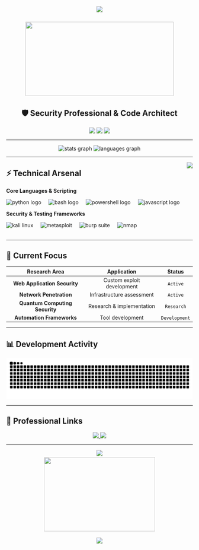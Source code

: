 <h1 align="center">
  <img src="https://readme-typing-svg.herokuapp.com/?font=Fira+Code&size=30&color=58A6FF&center=true&vCenter=true&width=1000&height=60&lines=Cybersecurity+Researcher;Penetration+Testing+Specialist;Building+Security+Solutions" />
</h1>

<div align="center">
  <img src="https://media3.giphy.com/media/v1.Y2lkPTc5MGI3NjExaWtxbG53Nm90NGllanp1aW4zeDB4ZWMxN3QyaDIyN243dXB5ZnN3biZlcD12MV9pbnRlcm5hbF9naWZfYnlfaWQmY3Q9Zw/11Dy2WsAKdmaPu/giphy.gif" width="400" height="200" />
</div>

<h2 align="center">🛡️ Security Professional & Code Architect</h2>

<p align="center">
  <img src="https://img.shields.io/badge/Focus-Offensive%20Security-blue?style=flat-square" />
  <img src="https://img.shields.io/badge/Specialty-Penetration%20Testing-green?style=flat-square" />
  <img src="https://img.shields.io/badge/Approach-Code%20Driven-purple?style=flat-square" />
</p>

---

<div align="center">
  <img src="https://github-readme-stats.vercel.app/api?username=godly-raam&hide_title=false&hide_rank=false&show_icons=true&include_all_commits=true&count_private=true&disable_animations=false&theme=tokyonight&locale=en&hide_border=true" height="150" alt="stats graph" />
  <img src="https://github-readme-stats.vercel.app/api/top-langs?username=godly-raam&locale=en&hide_title=false&layout=compact&card_width=320&langs_count=6&theme=tokyonight&hide_border=true" height="150" alt="languages graph" />
</div>

---

<img align="right" height="180" src="https://media.tenor.com/NOYF3f82b_gAAAAC/programmer.gif" />

## ⚡ Technical Arsenal

**Core Languages & Scripting**
<div align="left">
  <img src="https://cdn.jsdelivr.net/gh/devicons/devicon/icons/python/python-original.svg" height="35" alt="python logo" title="Python" />
  <img width="12" />
  <img src="https://www.vectorlogo.zone/logos/gnu_bash/gnu_bash-icon.svg" height="35" alt="bash logo" title="Bash" />
  <img width="12" />
  <img src="https://raw.githubusercontent.com/PowerShell/PowerShell/master/assets/ps_black_64.svg" height="35" alt="powershell logo" title="PowerShell" />
  <img width="12" />
  <img src="https://cdn.jsdelivr.net/gh/devicons/devicon/icons/javascript/javascript-original.svg" height="35" alt="javascript logo" title="JavaScript" />
</div>

**Security & Testing Frameworks**
<div align="left">
  <img src="https://www.kali.org/images/kali-dragon-icon.svg" height="35" alt="kali linux" title="Kali Linux" />
  <img width="12" />
  <img src="https://github.com/rapid7/metasploit-framework/raw/master/documentation/logos/metasploit_logo.png" height="35" alt="metasploit" title="Metasploit Framework" />
  <img width="12" />
  <img src="https://portswigger.net/content/images/logos/burp-suite-professional.svg" height="35" alt="burp suite" title="Burp Suite" />
  <img width="12" />
  <img src="https://nmap.org/images/nmap-logo-256x256.png" height="35" alt="nmap" title="Network Mapper" />
</div>

<br clear="both">

---

## 🎯 Current Focus

<div align="center">

| **Research Area** | **Application** | **Status** |
|:-----------------:|:---------------:|:----------:|
| **Web Application Security** | Custom exploit development | `Active` |
| **Network Penetration** | Infrastructure assessment | `Active` |
| **Quantum Computing Security** | Research & implementation | `Research` |
| **Automation Frameworks** | Tool development | `Development` |

</div>

---

## 📊 Development Activity

<div align="center">
  <img src="https://raw.githubusercontent.com/godly-raam/godly-raam/output/snake.svg" alt="Contribution Graph" />
</div>

---

## 🔗 Professional Links

<div align="center">
  <a href="https://x.com/0xBanshoman" target="_blank">
    <img src="https://img.shields.io/badge/Twitter-Professional%20Updates-1DA1F2?style=for-the-badge&logo=twitter&logoColor=white" />
  </a>
  <a href="mailto:rambabu.ksingh2005@gmail.com">
    <img src="https://img.shields.io/badge/Email-Professional%20Contact-EA4335?style=for-the-badge&logo=gmail&logoColor=white" />
  </a>
</div>

---

<div align="center">
  <img src="https://komarev.com/ghpvc/?username=godly-raam&color=blueviolet&style=flat-square&label=Profile+Views" />
</div>

<div align="center">
  <img src="https://media.tenor.com/qJ5evVs-_uUAAAAC/coding.gif" width="300" height="200" />
</div>

<p align="center">
  <img src="https://readme-typing-svg.herokuapp.com/?font=Fira+Code&size=16&color=6A9955&center=true&vCenter=true&width=600&height=30&lines=Building+secure+systems+through+ethical+hacking;Code+•+Test+•+Secure+•+Repeat" />
</p>